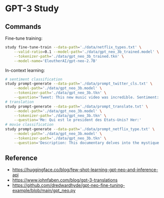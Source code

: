 # GPT-3 Study

## Commands

Fine-tune training:

```sh
study fine-tune-train --data-path='./data/netflix_types.txt' \
    --valid-ratio=0.1 --model-path='./data/gpt_neo_3b_trained.model' \
    --tokenizer-path='./data/gpt_neo_3b_trained.tkn' \
    --model-name='EleutherAI/gpt-neo-2.7B'
```

In-context learning:

```sh
# sentiment classification
study prompt-generate --data-path='./data/prompt_twitter_cls.txt' \
    --model-path='./data/gpt_neo_3b.model' \
    --tokenizer-path='./data/gpt_neo_3b.tkn' \
    --question='Tweet: This new music video was incredible. Sentiment:'
# translation
study prompt-generate --data-path='./data/prompt_translate.txt' \
    --model-path='./data/gpt_neo_3b.model' \
    --tokenizer-path='./data/gpt_neo_3b.tkn' \
    --question='Me: Qui est le president des Etats-Unis? Her:'
# movie classification
study prompt-generate --data-path='./data/prompt_netflix_type.txt' \
    --model-path='./data/gpt_neo_3b.model' \
    --tokenizer-path='./data/gpt_neo_3b.tkn' \
    --question='Description: This documentary delves into the mystique behind the blues-rock trio and explores how the enigmatic band created their iconic look and sound. Type:'
```

## Reference

- https://huggingface.co/blog/few-shot-learning-gpt-neo-and-inference-api
- https://www.johnfaben.com/blog/gpt-3-translations
- https://github.com/dredwardhyde/gpt-neo-fine-tuning-example/blob/main/gpt_neo.py
